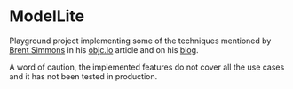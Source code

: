 ModelLite
=========

Playground project implementing some of the techniques mentioned by [Brent Simmons](https://twitter.com/brentsimmons) in his [objc.io](http://www.objc.io/issue-4/SQLite-instead-of-core-data.html) article and on his [blog](http://inessential.com/2014/03/05/starting_over).

A word of caution, the implemented features do not cover all the use cases and it has not been tested in production.
